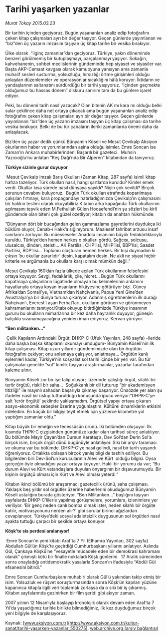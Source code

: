 # Tarihi yaşarken yazanlar

*Murat Tokay 2015.03.23*

<div class="pNewsDetailMainContent" itemprop="articleBody">
 <p>
  Bir tarihin içinden geçiyoruz. Bugün yaşananları analiz edip fotoğrafını çeken kitap çalışmaları ayrı bir değer taşıyor. Geçen günlerde yayımlanan ve “biz”den üç yazarın imzasını taşıyan üç kitap tarihe bir vesika bırakıyor.
 </p>
 <p>
  Ülke olarak  “ilginç zamanlar”dan geçiyoruz. Türkiye, yakın döneminde benzeri görülmemiş bir kutuplaşmayı, parçalanmayı yaşıyor. Sokağın, kahvehanenin, sohbet meclislerinin gündeminde hep siyaset ve siyasiler var. Başta AKP-Cemaat kavgası olarak kamuoyuna yansıyan ama zamanla muhalif sesleri susturma, yolsuzluğu, hırsızlığı örtme girişimleri olduğu anlaşılan düzenlemeler ve operasyonlar sıcaklığını hâlâ koruyor. İktidarın ve yandaşlarının saltanatını sürdürdüğü bir tarihi yaşıyoruz. “İçinden geçmekte olduğumuz bu hassas dönem” diskuru sanırım tam da bu günlere işaret ediyor.
 </p>
 <p>
  Peki, bu dönemi tarih nasıl yazacak? Olan bitenin AK mı kara mı olduğu belki sular çekilince daha net ortaya çıkacak ama bugün yaşananları analiz edip fotoğrafını çeken kitap çalışmaları ayrı bir değer taşıyor. Geçen günlerde yayımlanan “biz”den üç yazarın imzasını taşıyan üç kitap çalışması da tarihe vesika bırakıyor. Belki de bu tür çabaların ileriki zamanlarda önemi daha da anlaşılacak.
 </p>
 <p>
  Biz’den üç yazar dedik çünkü Bünyamin Köseli ve Mesut Çevikalp Aksiyon okurlarının haber ve yorumlarından aşina olduğu isimler. Emre Soncan ise Zaman’ın Ankara muhabirlerinden. Başarılı bir gazeteci.  Muhsin Yazıcıoğlu’nu anlatan “Keş Dağı’nda Bir Alperen” kitabından da tanıyoruz.
 </p>
 <p>
  <strong>
   Türkiye sizinle gurur duyuyor
  </strong>
 </p>
 <p>
  <img alt="" src="http://web.archive.org/web/20150731144555im_/http://medya.aksiyon.com.tr//aksiyon/2015/03/24/566699.jpg "/>
  Mesut Çevikalp imzalı Barış Okulları (Zaman Kitap, 287 sayfa) isimli kitap hafıza tazeliyor. Türk okulları nasıl, hangi şartlarda kuruldu? Kimler emek verdi. Okullar kısa sürede nasıl dünyaya yayıldı? Niçin çok sevildi? Birçok sorunun cevabını buluyoruz.  Bugün Türk okulları etrafında koparılmaya çalışılan fırtınayı, kara propagandayı hatırladığımızda Çevikalp’ın çalışmasını bir hakkın teslimi olarak okuyabiliriz.Kitabın arka kapağında Türk okullarının açılmasını teşvik eden M.Fethullah Gülen Hocaefendi’nin şu sözleri bu kirli gündemde olan biteni çok güzel özetliyor; kitabın da anahtarı hükmünde:
 </p>
 <p>
  “Dünyanın dört bir bucağından gelen gammazlama gayretlerini duydukça iki büklüm oluyor, Cenab-ı Hakk’a sığınıyorum. Maalesef tahribat arzusu insaf sınırlarını zorluyor. Bu müesseseler Anadolu insanının büyük fedakârlıklarıyla kuruldu. Türkiye’den hemen herkes o okulları gördü. Sağcısı, solcusu, ulusalcısı, dindarı, ateisti… AK Partilisi, CHP’lisi, MHP’lisi, BBP’lisi, Saadet Partilisi, BDP’lisi… Toplumu oluşturan hemen herkes. Bir kişi duymadım ki çıksın ‘bu okullar zararlıdır’ desin, kapatalım desin. Ne akli ne siyasi hiçbir kriterle ve argümanla bu okullara karşı olmak mümkün değil.”
 </p>
 <p>
  Mesut Çevikalp 160’dan fazla ülkede açılan Türk okullarının felsefesini ortaya koyuyor. Sevgi, fedakârlık, çile, hicret… Bugün Türk okullarını kapatmaya çalışanların lügatinde olmayan bu kelimelerinin anlamını hayatlarıyla ortaya koyan insanların hikâyesine götürüyor bizi. Güney Afrika’dan Somali’ye, Vietnam’dan Nahçivan’a, Papua Yeni Gine’den Avustralya’ya bir dünya turuna çıkarıyor. Adanmış öğretmenlerin ilk durağı Nahçivan’ı, Everest’i aşan Ferhat’ları, okulların görünen ve görünmeyen kahramanlarını tanıtıyor.Kitabı okuyup bitirdiğimizde Türkiye insanının gururu bu okulların mimarlarına bir kez daha hayranlık duyuyor; güneşin balçıkla sıvanamayacağına yeniden iman ediyoruz. Kervan yürüyor.
 </p>
 <p>
  <strong>
   “Ben militanken…”
  </strong>
 </p>
 <p>
  <img alt="" src="http://web.archive.org/web/20150731144555im_/http://medya.aksiyon.com.tr//aksiyon/2015/03/24/566700.jpg "/>
  Çelik Kapıların Ardındaki Örgüt: DHKP-C (Ufuk Yayınları, 248 sayfa) -ileride daha başka başka kitaplarını okumayı umduğum- Bünyamin Köseli’nin ilk kitap çalışması. Kitap uzun yıllardır gündemimizde olan bir örgütün fotoğrafını çekiyor; onu anlamaya çalışıyor, anlatmaya... Örgütün kanlı eylemleri kadar, Türkiye’nin sosyalist sol tarihi içinde bir yeri var. Bu tür çalışmalar genelde “sol” kimlik taşıyan araştırmacılar, yazarlar tarafından kaleme alınır.
 </p>
 <p>
  Bünyamin Köseli zor bir işe talip oluyor;  üzerinde çalıştığı örgüt, silahlı bir terör örgütü, riskli bir saha…  Soğukkanlı bir dil tutturup “bir akademisyen titizliği” ile mayınlı sahadan başarıyla çıkmayı başarıyor. Önsözde yer alan şu ifadeler nasıl bir üslup tutturulduğu konusunda ipucu veriyor:“DHPK-C’ye salt ‘terör örgütü’ şeklinde yaklaşmadım. Örgütsel yapıyı ortaya çıkaran sosyo-ekonomik sebepler üzerine yoğunlaştım. Kültürel dinamiklerin etkisini irdeledim. En küçük bir bilgiyi teyit etmek için yüzlerce kilometre yol yaptığım zamanlar oldu.”
 </p>
 <p>
  Kitap büyük bir emeğin ve tecessüsün ürünü. İki bölümden oluşuyor. İlk kısımda THPK-C çizgisinden günümüze kadar olan tarihsel süreç anlatılıyor. Bu bölümde Mayir Çayan’dan Dursun Karataş’a, Dev Sol’dan Derin Sol’a birçok isim, birçok örgüt dünü bugünüyle anlatılıyor. Sıkı bir arşiv taraması ve okuma var bu bölümde. DHKP-C’ye nasıl gelindi, nasıl bir tarih yaşandı öğreniyoruz. Ortalıkta dolaşan birçok yanlış bilgi de tashih ediliyor. Bu bilgilerden biri Dev-Sol’un kurucularının Alevi ve Kürt  olduğu bilgisi. Oysa gerçeğin öyle olmadığını yazar ortaya koyuyor. Haklı bir yorumu da var; “Bu durum Alevi ve Kürt vatandaşlara duyulan önyargının bir dışavurumuydu. Bir kişinin örgütçü olması için Kürt ve Alevi olması yeterdi.”
 </p>
 <p>
  Kitabın ikinci bölümü bir araştırmacı gazetecilik ürünü, saha çalışması. Yaklaşık beş yıldır sol örgütler üzerine haberlerini okuduğumuz Bünyamin Köseli ustalığını burada gösteriyor. “Ben Militanken…” başlığını taşıyan sayfalarda DHKP-C’lilerle yapılmış görüşmelere, yorumlara, izlenimlere yer veriliyor. ‘Bir genç neden canlı bomba olmak ister, neden silahlı bir örgüte katılır, motivasyonunu nerden alır?’ gibi sorular birinci ağızlardan cevaplanıyor. Türkiye’deki sosyal adaletsizlik duygusunun sol örgütleri nasıl ayakta tuttuğu çarpıcı bir şekilde ortaya konuyor.
 </p>
 <p>
  <strong>
   Köşk’te sis perdesi aralanıyor!
  </strong>
 </p>
 <p>
  <img alt="" src="http://web.archive.org/web/20150731144555im_/http://medya.aksiyon.com.tr//aksiyon/2015/03/24/566701.jpg "/>
  Emre Soncan’ın yeni kitabı Araf’ta 7 Yıl (Elhamra Yayınları, 302 sayfa) Abdullah Gül’ün Köşk’te geçirdiği Cumhurbaşkanı yıllarını anlatıyor. Aslında Gül, Çankaya Köşkü’ne “vesayetle mücadele eden bir demokrasi kahramanı olarak” çıkmıştı kötü bir finalle noktaladı Köşk günlerini.  17 Aralık sürecinden sonra onayladığı antidemokratik yasalarla Soncan’ın ifadesiyle “Abdül Gül efsanesini bitirdi.”
 </p>
 <p>
  Emre Soncan Cumhurbaşkanı muhabiri olarak Gül’ü yakından takip etmiş bir isim. Yolsuzluk ve rüşvet soruşturmasından sonra Köşk’ün kapıları yüzüne kapanınca kitapla ilgili veri toplamak zorlaşsa da o sıkı bir iş çıkarmış. Kitabın sayfalarında gezinirken bir film şeridi gibi akıyor zaman.
 </p>
 <p>
  2007 yılının 12 Nisan’ıyla başlayıp kronolojik olarak devam eden Araf’ta 7 Yıl’da yaşadığımız tarihle birlikte bilmediğimiz, ilk kez duyduğumuz birçok yeni bilgiyle de karşılaşıyoruz.
 </p>
</div>


Kaynak: [www.aksiyon.com.tr](http://www.aksiyon.com.tr/kultur-sanat/tarihi-yasarken-yazanlar_550275), [web.archive.org (arşiv bağlantısı)](http://web.archive.org/web/20150731144555/http://www.aksiyon.com.tr/kultur-sanat/tarihi-yasarken-yazanlar_550275)
